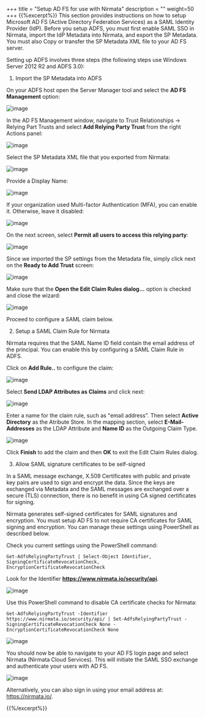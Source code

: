 +++
title = "Setup AD FS for use with Nirmata"
description = ""
weight=50
+++
{{%excerpt%}}
This section provides instructions on how to setup Microsoft AD FS
(Active Directory Federation Services) as a SAML Identity Provider
(IdP). Before you setup ADFS, you must first enable SAML SSO in Nirmata,
import the IdP Metadata into Nirmata, and export the SP Metadata. You
must also Copy or transfer the SP Metadata XML file to your AD FS
server.

Setting up ADFS involves three steps (the following steps use Windows
Server 2012 R2 and ADFS 3.0):

1)  Import the SP Metadata into ADFS

On your ADFS host open the Server Manager tool and select the **AD FS
Management** option:

![image](/images/adfs-1.png)

In the AD FS Management window, navigate to Trust Relationships -\>
Relying Part Trusts and select **Add Relying Party Trust** from the
right Actions panel:

![image](/images/adfs-2.png)

Select the SP Metadata XML file that you exported from Nirmata:

![image](/images/adfs-3.png)

Provide a Display Name:

![image](/images/adfs-4.png)

If your organization used Multi-factor Authentication (MFA), you can
enable it. Otherwise, leave it disabled:

![image](/images/adfs-5.png)

On the next screen, select **Permit all users to access this relying
party**:

![image](/images/adfs-6.png)

Since we imported the SP settings from the Metadata file, simply click
next on the **Ready to Add Trust** screen:

![image](/images/adfs-7.png)

Make sure that the **Open the Edit Claim Rules dialog\...** option is
checked and close the wizard:

![image](/images/adfs-8.png)

Proceed to configure a SAML claim below.

2)  Setup a SAML Claim Rule for Nirmata

Nirmata requires that the SAML Name ID field contain the email address
of the principal. You can enable this by configuring a SAML Claim Rule
in ADFS.

Click on **Add Rule..** to configure the claim:

![image](/images/adfs-9.png)

Select **Send LDAP Attributes as Claims** and click next:

![image](/images/adfs-10.png)

Enter a name for the claim rule, such as "email address". Then select
**Active Directory** as the Atribute Store. In the mapping section,
select **E-Mail-Addresses** as the LDAP Attribute and **Name ID** as the
Outgoing Claim Type.

![image](/images/adfs-11.png)

Click **Finish** to add the claim and then **OK** to exit the Edit Claim
Rules dialog.

3)  Allow SAML signature certificates to be self-signed

In a SAML message exchange, X.509 Certificates with public and private
key pairs are used to sign and encrypt the data. Since the keys are
exchanged via Metadata and the SAML messages are exchanged over a secure
(TLS) connection, there is no benefit in using CA signed certificates
for signing.

Nirmata generates self-signed certificates for SAML signatures and
encryption. You must setup AD FS to not require CA certificates for SAML
signing and encryption. You can manage these settings using PowerShell
as described below.

Check you current settings using the PowerShell command:

    Get-AdfsRelyingPartyTrust | Select-Object Identifier, SigningCertificateRevocationCheck, EncryptionCertificateRevocationCheck

Look for the Identifier **https://www.nirmata.io/security/api**.

![image](/images/adfs-12.png)

Use this PowerShell command to disable CA certificate checks for
Nirmata:

    Get-AdfsRelyingPartyTrust -Identifier  https://www.nirmata.io/security/api/ | Set-AdfsRelyingPartyTrust -SigningCertificateRevocationCheck None -EncryptionCertificateRevocationCheck None

![image](/images/adfs-13.png)

You should now be able to navigate to your AD FS login page and select
Nirmata (Nirmata Cloud Services). This will initiate the SAML SSO
exchange and authenticate your users with AD FS.

![image](/images/adfs-14.png)

Alternatively, you can also sign in using your email address at:
<https://nirmata.io/>.

{{%/excerpt%}}
